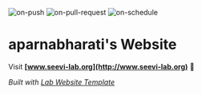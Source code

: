 
  ![on-push](../../actions/workflows/on-push.yaml/badge.svg)
  ![on-pull-request](../../actions/workflows/on-pull-request.yaml/badge.svg)
  ![on-schedule](../../actions/workflows/on-schedule.yaml/badge.svg)

  # aparnabharati's Website

  Visit **[www.seevi-lab.org](http://www.seevi-lab.org)** 🚀

  _Built with [Lab Website Template](https://greene-lab.gitbook.io/lab-website-template-docs)_
